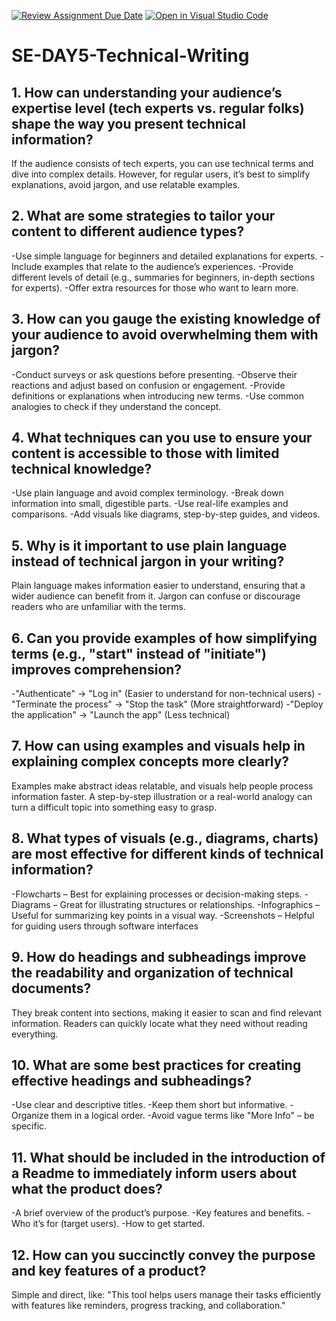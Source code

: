 [![Review Assignment Due Date](https://classroom.github.com/assets/deadline-readme-button-22041afd0340ce965d47ae6ef1cefeee28c7c493a6346c4f15d667ab976d596c.svg)](https://classroom.github.com/a/zsAR-pyY)
[![Open in Visual Studio Code](https://classroom.github.com/assets/open-in-vscode-2e0aaae1b6195c2367325f4f02e2d04e9abb55f0b24a779b69b11b9e10269abc.svg)](https://classroom.github.com/online_ide?assignment_repo_id=18638430&assignment_repo_type=AssignmentRepo)
# SE-DAY5-Technical-Writing
## 1. How can understanding your audience’s expertise level (tech experts vs. regular folks) shape the way you present technical information?
If the audience consists of tech experts, you can use technical terms and dive into complex details. However, for regular users, it’s best to simplify explanations, avoid jargon, and use relatable examples.

## 2. What are some strategies to tailor your content to different audience types?
-Use simple language for beginners and detailed explanations for experts.
-Include examples that relate to the audience’s experiences.
-Provide different levels of detail (e.g., summaries for beginners, in-depth sections for experts).
-Offer extra resources for those who want to learn more.

## 3. How can you gauge the existing knowledge of your audience to avoid overwhelming them with jargon?
-Conduct surveys or ask questions before presenting.
-Observe their reactions and adjust based on confusion or engagement.
-Provide definitions or explanations when introducing new terms.
-Use common analogies to check if they understand the concept.

## 4. What techniques can you use to ensure your content is accessible to those with limited technical knowledge?
-Use plain language and avoid complex terminology.
-Break down information into small, digestible parts.
-Use real-life examples and comparisons.
-Add visuals like diagrams, step-by-step guides, and videos.

## 5. Why is it important to use plain language instead of technical jargon in your writing?
Plain language makes information easier to understand, ensuring that a wider audience can benefit from it. Jargon can confuse or discourage readers who are unfamiliar with the terms.

## 6. Can you provide examples of how simplifying terms (e.g., "start" instead of "initiate") improves comprehension?
-"Authenticate" → "Log in" (Easier to understand for non-technical users)
-"Terminate the process" → "Stop the task" (More straightforward)
-"Deploy the application" → "Launch the app" (Less technical)

## 7. How can using examples and visuals help in explaining complex concepts more clearly?
Examples make abstract ideas relatable, and visuals help people process information faster. A step-by-step illustration or a real-world analogy can turn a difficult topic into something easy to grasp.

## 8. What types of visuals (e.g., diagrams, charts) are most effective for different kinds of technical information?
-Flowcharts – Best for explaining processes or decision-making steps.
-Diagrams – Great for illustrating structures or relationships.
-Infographics – Useful for summarizing key points in a visual way.
-Screenshots – Helpful for guiding users through software interfaces

## 9. How do headings and subheadings improve the readability and organization of technical documents?
They break content into sections, making it easier to scan and find relevant information. Readers can quickly locate what they need without reading everything.

## 10. What are some best practices for creating effective headings and subheadings?
-Use clear and descriptive titles.
-Keep them short but informative.
-Organize them in a logical order.
-Avoid vague terms like "More Info" – be specific.

## 11. What should be included in the introduction of a Readme to immediately inform users about what the product does?
-A brief overview of the product’s purpose.
-Key features and benefits.
-Who it’s for (target users).
-How to get started.

## 12. How can you succinctly convey the purpose and key features of a product?
Simple and direct, like:
"This tool helps users manage their tasks efficiently with features like reminders, progress tracking, and collaboration."
